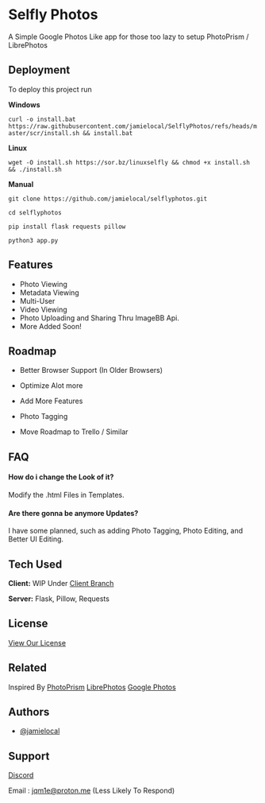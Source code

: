 
# Selfly Photos

 A Simple Google Photos Like app for those too lazy to setup PhotoPrism / LibrePhotos


## Deployment

To deploy this project run

**Windows**

``curl -o install.bat https://raw.githubusercontent.com/jamielocal/SelflyPhotos/refs/heads/master/scr/install.sh && install.bat
``

**Linux** 

``wget -O install.sh https://sor.bz/linuxselfly && chmod +x install.sh && ./install.sh``

**Manual**

``git clone https://github.com/jamielocal/selflyphotos.git``

``cd selflyphotos``

``pip install flask requests pillow``

``python3 app.py``


## Features

- Photo Viewing
- Metadata Viewing
- Multi-User
- Video Viewing
- Photo Uploading and Sharing Thru ImageBB Api.
- More Added Soon!


## Roadmap

- Better Browser Support (In Older Browsers)

- Optimize Alot more

- Add More Features
 
- Photo Tagging

- Move Roadmap to Trello / Similar


## FAQ

#### How do i change the Look of it?

Modify the .html Files in Templates.

#### Are there gonna be anymore Updates?

I have some planned, such as adding Photo Tagging, Photo Editing, and Better UI Editing.


## Tech Used

**Client:** WIP Under [Client Branch](https://github.com/jamielocal/SelflyPhotos/tree/Client)

**Server:** Flask, Pillow, Requests


## License

[View Our License](https://docs.google.com/document/d/1paPm79SPdg0ApNSYERHWS44QLZML_EJU6N1IEX7SnXI/edit?usp=sharing)


## Related

Inspired By 
[PhotoPrism](https://www.photoprism.app/)
[LibrePhotos](https://github.com/LibrePhotos/librephotos)
[Google Photos](https://photos.google.com)




## Authors

- [@jamielocal](https://www.github.com/jamielocal)


## Support

[Discord](https://dsc.gg/arizaltd)

Email : jqm1e@proton.me (Less Likely To Respond)

